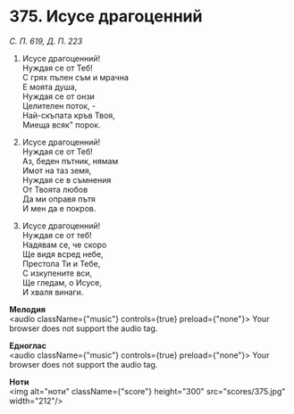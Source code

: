 # 375. Исусе драгоценний  

*С. П. 619, Д. П. 223*  

1. Исусе драгоценний!  
Нуждая се от Теб!  
С грях пълен съм и мрачна  
Е моята душа,  
Нуждая се от онзи  
Целителен поток, -  
Най-скъпата кръв Твоя,  
Миеща всяк" порок.  

2. Исусе драгоценний!  
Нуждая се от Теб!  
Аз, беден пътник, нямам  
Имот на таз земя,  
Нуждая се в съмнения  
От Твоята любов  
Да ми оправя пътя  
И мен да е покров.  

3. Исусе драгоценний!  
Нуждая се от теб!  
Надявам се, че скоро  
Ще видя всред небе,  
Престола Ти и Тебе,  
С изкупените вси,  
Ще гледам, о Исусе,  
И хваля винаги.  

__Мелодия__  
<audio className={"music"} controls={true} preload={"none"}><source src="mp3/375.mp3" type="audio/mpeg"/>
Your browser does not support the audio tag.
</audio>  

__Едноглас__  
<audio className={"music"} controls={true} preload={"none"}><source src="transp/375.mp3" type="audio/mpeg"/>
Your browser does not support the audio tag.
</audio>  

__Ноти__  
<img alt="ноти" className={"score"} height="300" src="scores/375.jpg" width="212"/>
